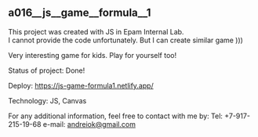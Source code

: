## a016__js__game__formula__1

This project was created with JS in Epam Internal Lab.  
I cannot provide the code unfortunately. But I can create similar game )))

Very interesting game for kids. Play for yourself too!

Status of project: Done!

Deploy: https://js-game-formula1.netlify.app/

Technology: JS, Canvas

For any additional information, feel free to contact with me by:
Tel: +7-917-215-19-68
e-mail: andreiok@gmail.com
